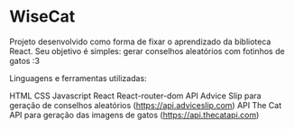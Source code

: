 # WiseCat
Projeto desenvolvido como forma de fixar o aprendizado da biblioteca React. Seu objetivo é simples: gerar conselhos aleatórios com fotinhos de gatos :3

Linguagens e ferramentas utilizadas:

HTML
CSS
Javascript
React
React-router-dom
API Advice Slip para geração de conselhos aleatórios (https://api.adviceslip.com)
API The Cat API para geração das imagens de gatos (https://api.thecatapi.com)
